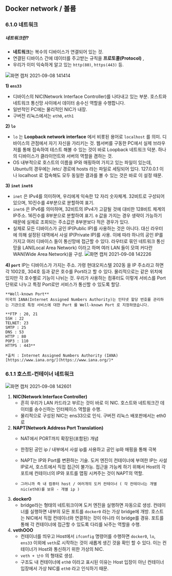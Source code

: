 ## Docker network / 볼륨

### 6.1.0 네트워크


##### 네트워크란?
- **네트워크**는 복수의 디바이스가 연결되어 있는 것. 
- 연결된 디바이스 간에 데이터를 주고받는 규칙을 **프로토콜(Protocol)** , 
- 우리가 이미 익숙하게 알고 있는 `http(80)`, `https(443)` 등. 


![화면 캡처 2021-09-08 141414](https://user-images.githubusercontent.com/62214428/132450314-bba867db-f56b-41f5-8cdf-1624e2225bc0.png)

**1) `ens33`**
- 디바이스의 NIC(Network Interface Controller)를 나타내고 있는 부분. 호스트와 네트워크 통신망 사이에서 데이터 송수신 역할을 수행합니다.
- 일반적인 PC에는 물리적인 NIC가 내장. 
- 구버전 리눅스에서는 `eth0`, `eth1` 

**2) `lo`**
- `lo` 는 **Loopback network interface** 에서 비롯된 용어로 `localhost` 를 의미. 디바이스의 관점에서 자기 자신을 가리키는 것. 웹서버를 구동한 PC에서 실제 브라우저를 통해 접속하여 테스트 해볼 수 있는 것이 바로 Loopback 네트워크 덕분. 하나의 디바이스가 클라이언트와 서버의 역할을 겸하는 것.
- OS 내부적으로 호스트의 이름을 IP와 매핑하여 가지고 있는 파일이 있는데, Ubuntu의 경우에는 /etc/ 경로에 hosts 라는 파일로 세팅되어 있다. 127.0.0.1 이나 localhost 로 접속해도 모두 동일한 결과를 볼 수 있는 것은 바로 이 설정 때문.

**3) `inet` `inet6`**

- `inet` 은 IPv4를 의미하며, 우리에게 익숙한 12 자리 숫자체계. 32비트로 구성되어 있으며, 10진수를 4부분으로 분할하여 표기.
- `inet6` 은 IPv6를 의미하며, 32비트의 IPv4가 고갈될 것에 대비한 128비트 체계의 IP주소. 16진수를 8부분으로 분할하여 표기. `0` 값을 가지는 경우 생략이 가능하기 때문에 실제로 조회되는 주소값은 8부분보다 적은 경우가 있다.
- 실제로 모든 디바이스가 공인 IP(Public IP)를 사용하는 것은 아니다. 대신 라우터에 의해 설정된 대역에서 사설 IP(Private IP)를 사용. 이에 따라 하나의 공인 IP를 가지고 여러 디바이스 들이 통신망에 접근할 수 있다. 라우터로 묶인 네트워크 통신망을 LAN(Local Area Network) 이라고 하며 여러 LAN 들이 모여 커다란 WAN(Wide Area Network)을 구성.
![화면 캡처 2021-09-08 142226](https://user-images.githubusercontent.com/62214428/132451124-349f5f7a-db54-4069-a589-576a5b17ab2f.png)


**4) `port`** 
IP는 디바이스가 가지는 주소. 가령 현대오피스텔 202동 을 IP 주소라고 하면 각 1002호, 304호 등과 같은 호수를 Port라고 할 수 있다. 물리적으로는 같은 위치에 있지만 각 호수별로 기능이 나뉘는 것. 우리가 사용하는 컴퓨터도 이렇게 서비스를 Port 단위로 나누고 특정 Port로만 서비스가 통신할 수 있도록 할당.
```
**Well-known Port**
미국의 IANA(Internet Assigned Numbers Authority)는 인터넷 할당 번호를 관리하는 기관으로 특정 서비스에 대한 Port 를 Well-known Port 로 지정하였습니다.

**FTP : 20, 21
SSH : 22
TELNET: 23
SMTP : 25
DNS : 53
HTTP : 80
POP3 : 110
HTTPS : 443**

*출처 : Internet Assigned Numbers Authority (IANA) [https://www.iana.org/](https://www.iana.org/)*
```

### 6.1.1 호스트-컨테이너 네트워크
![화면 캡처 2021-09-08 142601](https://user-images.githubusercontent.com/62214428/132451435-c03e71e8-b619-460b-8b7a-105ccc9cd17f.png)
1. **NIC(Network Interface Controller)**
    - 흔히 우리가 LAN 카드라고 부르는 것이 바로 이 NIC. 호스트와 네트워크간 데이터를 송수신하는 인터페이스 역할을 수행.
    - 물리적으로 구성된 NIC는 ens33으로 인식. 구버전 리눅스 배포판에서는 eth0로
2. **NAPT(Network Address Port Translation)**
    - NAT에서 PORT까지 확장된(포함된) 개념
    - 한정된 공인 ip / 내부에서 사설 ip를 사용하고 공인 ip와 매핑을 통해 극복
    - NAPT는 IP와 Port를 변환하는 기술. 도커 엔진이 컨테이너에 부여한 IP는 사설 IP로서, 호스트에서 직접 접근이 불가능. 접근을 가능케 하기 위해서 Host의 각 포트에 컨테이너의 IP와 포트를 맵핑 시켜주는 것이 NAPT의 역할.

    - `그러니까 즉 내 컴퓨터 host / 여러개의 도커 컨테이너 ( 각 컨테이너는 개별 nic(eth0)를 보유 - 개별 ip )`
3. **docker0**
    - bridge라는 형태의 네트워크이며 도커 엔진을 실행하면 자동으로 생성. 컨테이너를 실행하면 내부의 모든 포트를 `docker0` 라는 가상 bridge에 개방. 호스트는 NIC에서 직접 컨테이너와 연결하는 것이 아니라 이 bridge를 경유. 포트를 통해 각 컨테이너에 접근할 수 있도록 다리를 놔주는 역할을 수행.
4. **vethOOO**
    - 컨테이너를 띄우고 Host에서 `ifconfig` 명령어를 수행하면 `docker0`, `lo`, `ens33` 이외에 `veth`로 시작하는 것이 새롭게 생긴 것을 확인 할 수 있다. 이는 컨테이너가 Host와 통신하기 위한 가상의 NIC.
    - `veth + 난수` 의 형태로 생성.
    - 구조도 내 컨테이너에 `eth0` 이라고 표시된 이유는 Host 입장이 아닌 컨테이너 입장에서 가상 NIC를 `eth0` 라고 인식하기 때문.









